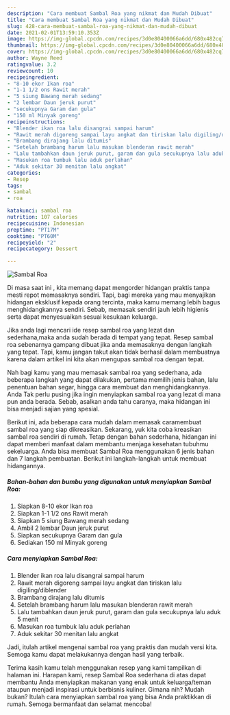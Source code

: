 ```yaml
---
description: "Cara membuat Sambal Roa yang nikmat dan Mudah Dibuat"
title: "Cara membuat Sambal Roa yang nikmat dan Mudah Dibuat"
slug: 428-cara-membuat-sambal-roa-yang-nikmat-dan-mudah-dibuat
date: 2021-02-01T13:59:10.353Z
image: https://img-global.cpcdn.com/recipes/3d0e80400066a6dd/680x482cq70/sambal-roa-foto-resep-utama.jpg
thumbnail: https://img-global.cpcdn.com/recipes/3d0e80400066a6dd/680x482cq70/sambal-roa-foto-resep-utama.jpg
cover: https://img-global.cpcdn.com/recipes/3d0e80400066a6dd/680x482cq70/sambal-roa-foto-resep-utama.jpg
author: Wayne Reed
ratingvalue: 3.2
reviewcount: 10
recipeingredient:
- "8-10 ekor Ikan roa"
- "1-1 1/2 ons Rawit merah"
- "5 siung Bawang merah sedang"
- "2 lembar Daun jeruk purut"
- "secukupnya Garam dan gula"
- "150 ml Minyak goreng"
recipeinstructions:
- "Blender ikan roa lalu disangrai sampai harum"
- "Rawit merah digoreng sampai layu angkat dan tiriskan lalu digiling/diblender"
- "Brambang dirajang lalu ditumis"
- "Setelah brambang harum lalu masukan blenderan rawit merah"
- "Lalu tambahkan daun jeruk purut, garam dan gula secukupnya lalu aduk 5 menit"
- "Masukan roa tumbuk lalu aduk perlahan"
- "Aduk sekitar 30 menitan lalu angkat"
categories:
- Resep
tags:
- sambal
- roa

katakunci: sambal roa 
nutrition: 107 calories
recipecuisine: Indonesian
preptime: "PT17M"
cooktime: "PT60M"
recipeyield: "2"
recipecategory: Dessert

---
```



![Sambal Roa](https://img-global.cpcdn.com/recipes/3d0e80400066a6dd/680x482cq70/sambal-roa-foto-resep-utama.jpg)

Di masa  saat ini , kita memang dapat mengorder hidangan praktis tanpa mesti repot memasaknya sendiri. Tapi, bagi mereka yang mau menyajikan hidangan eksklusif kepada orang tercinta, maka kamu memang lebih bagus menghidangkannya sendiri. Sebab, memasak sendiri jauh lebih higienis serta dapat menyesuaikan sesuai kesukaan keluarga.

Jika anda lagi mencari ide resep sambal roa yang lezat dan sederhana,maka anda sudah berada di tempat yang tepat. Resep sambal roa  sebenarnya gampang dibuat jika anda memasaknya dengan langkah yang tepat. Tapi, kamu jangan takut akan tidak berhasil dalam membuatnya 
karena dalam artikel ini kita akan mengupas sambal roa dengan tepat.  



Nah bagi kamu yang mau memasak sambal roa yang sederhana, ada beberapa langkah yang dapat dilakukan, pertama memilih jenis bahan, lalu penentuan bahan segar, hingga cara membuat dan menghidangkannya. Anda Tak perlu pusing jika ingin menyiapkan sambal roa yang lezat di mana pun anda berada. Sebab, asalkan anda  tahu caranya, maka hidangan ini bisa menjadi sajian yang spesial.

Berikut ini, ada beberapa cara mudah dalam memasak caramembuat sambal roa yang siap dikreasikan. Sekarang, yuk kita coba kreasikan sambal roa sendiri di rumah. Tetap dengan bahan sederhana, hidangan ini dapat memberi manfaat dalam membantu menjaga kesehatan tubuhmu sekeluarga. Anda bisa membuat Sambal Roa menggunakan 6 jenis bahan dan 7 langkah pembuatan. Berikut ini langkah-langkah untuk membuat hidangannya.

<!--inarticleads1-->

##### Bahan-bahan dan bumbu yang digunakan untuk menyiapkan Sambal Roa:

1. Siapkan 8-10 ekor Ikan roa
1. Siapkan 1-1 1/2 ons Rawit merah
1. Siapkan 5 siung Bawang merah sedang
1. Ambil 2 lembar Daun jeruk purut
1. Siapkan secukupnya Garam dan gula
1. Sediakan 150 ml Minyak goreng




<!--inarticleads2-->

##### Cara menyiapkan Sambal Roa:

1. Blender ikan roa lalu disangrai sampai harum
1. Rawit merah digoreng sampai layu angkat dan tiriskan lalu digiling/diblender
1. Brambang dirajang lalu ditumis
1. Setelah brambang harum lalu masukan blenderan rawit merah
1. Lalu tambahkan daun jeruk purut, garam dan gula secukupnya lalu aduk 5 menit
1. Masukan roa tumbuk lalu aduk perlahan
1. Aduk sekitar 30 menitan lalu angkat




Jadi, itulah artikel mengenai  sambal roa  yang praktis dan mudah versi kita. Semoga kamu dapat melakukannya dengan hasil yang terbaik. 

Terima kasih kamu telah menggunakan resep yang kami tampilkan di halaman ini. Harapan kami, resep  Sambal Roa sederhana di atas dapat membantu Anda menyiapkan makanan yang enak untuk keluarga/teman ataupun menjadi inspirasi untuk berbisnis kuliner. Gimana nih? Mudah bukan? Itulah cara menyiapkan sambal roa yang bisa Anda praktikkan di rumah. Semoga bermanfaat dan selamat mencoba!

